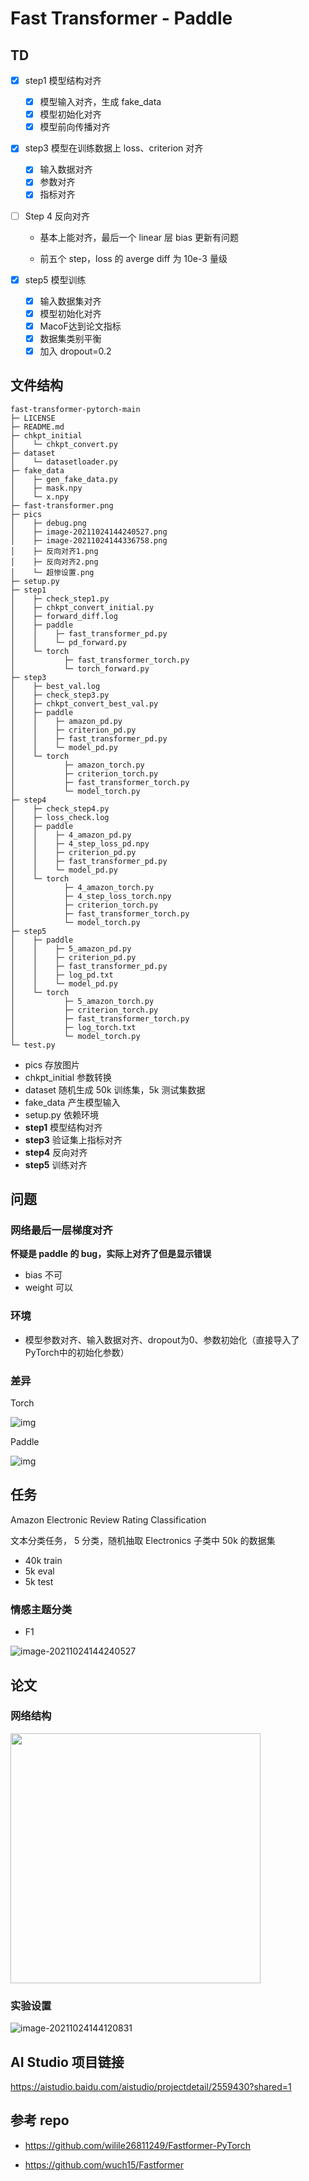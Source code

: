 # Fast Transformer - Paddle

## TD

- [x] step1 模型结构对齐
  - [x] 模型输入对齐，生成 fake_data
  - [x] 模型初始化对齐
  - [x] 模型前向传播对齐
  
- [x] step3 模型在训练数据上 loss、criterion 对齐
  - [x] 输入数据对齐
  - [x] 参数对齐
  - [x] 指标对齐
  
- [ ] Step 4 反向对齐

  - 基本上能对齐，最后一个 linear 层 bias 更新有问题

  - 前五个 step，loss 的 averge diff 为 10e-3 量级

- [x] step5 模型训练
  - [x] 输入数据集对齐
  - [x] 模型初始化对齐 
  - [x] MacoF达到论文指标
  - [x] 数据集类别平衡
  - [x] 加入 dropout=0.2

## 文件结构

```
fast-transformer-pytorch-main
├─ LICENSE
├─ README.md
├─ chkpt_initial
│    └─ chkpt_convert.py
├─ dataset
│    └─ datasetloader.py
├─ fake_data
│    ├─ gen_fake_data.py
│    ├─ mask.npy
│    └─ x.npy
├─ fast-transformer.png
├─ pics
│    ├─ debug.png
│    ├─ image-20211024144240527.png
│    ├─ image-20211024144336758.png
│    ├─ 反向对齐1.png
│    ├─ 反向对齐2.png
│    └─ 超惨设置.png
├─ setup.py
├─ step1
│    ├─ check_step1.py
│    ├─ chkpt_convert_initial.py
│    ├─ forward_diff.log
│    ├─ paddle
│    │    ├─ fast_transformer_pd.py
│    │    └─ pd_forward.py
│    └─ torch
│           ├─ fast_transformer_torch.py
│           └─ torch_forward.py
├─ step3
│    ├─ best_val.log
│    ├─ check_step3.py
│    ├─ chkpt_convert_best_val.py
│    ├─ paddle
│    │    ├─ amazon_pd.py
│    │    ├─ criterion_pd.py
│    │    ├─ fast_transformer_pd.py
│    │    └─ model_pd.py
│    └─ torch
│           ├─ amazon_torch.py
│           ├─ criterion_torch.py
│           ├─ fast_transformer_torch.py
│           └─ model_torch.py
├─ step4
│    ├─ check_step4.py
│    ├─ loss_check.log
│    ├─ paddle
│    │    ├─ 4_amazon_pd.py
│    │    ├─ 4_step_loss_pd.npy
│    │    ├─ criterion_pd.py
│    │    ├─ fast_transformer_pd.py
│    │    └─ model_pd.py
│    └─ torch
│           ├─ 4_amazon_torch.py
│           ├─ 4_step_loss_torch.npy
│           ├─ criterion_torch.py
│           ├─ fast_transformer_torch.py
│           └─ model_torch.py
├─ step5
│    ├─ paddle
│    │    ├─ 5_amazon_pd.py
│    │    ├─ criterion_pd.py
│    │    ├─ fast_transformer_pd.py
│    │    ├─ log_pd.txt
│    │    └─ model_pd.py
│    └─ torch
│           ├─ 5_amazon_torch.py
│           ├─ criterion_torch.py
│           ├─ fast_transformer_torch.py
│           ├─ log_torch.txt
│           └─ model_torch.py
└─ test.py
```

- pics 存放图片
- chkpt_initial 参数转换
- dataset 随机生成 50k 训练集，5k 测试集数据
- fake_data 产生模型输入
- setup.py 依赖环境
- **step1** 模型结构对齐
- **step3** 验证集上指标对齐
- **step4** 反向对齐
- **step5** 训练对齐

## 问题

### 网络最后一层梯度对齐

**怀疑是 paddle 的 bug，实际上对齐了但是显示错误**

- bias 不可
- weight 可以

### 环境

- 模型参数对齐、输入数据对齐、dropout为0、参数初始化（直接导入了PyTorch中的初始化参数）

### 差异

Torch

![img](pics/反向对齐2.png)

Paddle

![img](pics/反向对齐1.png)

## 任务

Amazon Electronic Review Rating Classification

文本分类任务， 5 分类，随机抽取 Electronics 子类中 50k 的数据集

- 40k train
- 5k eval
- 5k test

### 情感主题分类

- F1

![image-20211024144240527](pics/image-20211024144240527.png)



## 论文

### 网络结构

<img src="./fast-transformer.png" width="400px"></img>

### 实验设置

![image-20211024144120831](pics/超惨设置.png)

## AI Studio 项目链接

https://aistudio.baidu.com/aistudio/projectdetail/2559430?shared=1

## 参考 repo

- https://github.com/wilile26811249/Fastformer-PyTorch

- https://github.com/wuch15/Fastformer
